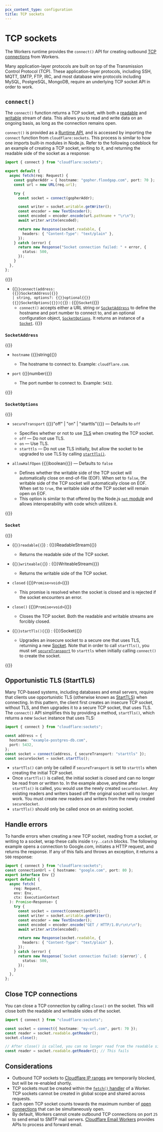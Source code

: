 ```yaml
---
pcx_content_type: configuration
title: TCP sockets
---
```


# TCP sockets

The Workers runtime provides the `connect()` API for creating outbound [TCP connections](https://www.cloudflare.com/learning/ddos/glossary/tcp-ip/) from Workers.

Many application-layer protocols are built on top of the Transmission Control Protocol (TCP). These application-layer protocols, including SSH, MQTT, SMTP, FTP, IRC, and most database wire protocols including MySQL, PostgreSQL, MongoDB, require an underlying TCP socket API in order to work.

## `connect()`

The `connect()` function returns a TCP socket, with both a [readable](/workers/runtime-apis/streams/readablestream/) and [writable](/workers/runtime-apis/streams/writablestream/) stream of data. This allows you to read and write data on an ongoing basis, as long as the connection remains open.

`connect()` is provided as a [Runtime API](/workers/runtime-apis/), and is accessed by importing the `connect` function from `cloudflare:sockets`. This process is similar to how one imports built-in modules in Node.js. Refer to the following codeblock for an example of creating a TCP socket, writing to it, and returning the readable side of the socket as a response:

```typescript
import { connect } from "cloudflare:sockets";

export default {
  async fetch(req: Request) {
    const gopherAddr = { hostname: "gopher.floodgap.com", port: 70 };
    const url = new URL(req.url);

    try {
      const socket = connect(gopherAddr);

      const writer = socket.writable.getWriter();
      const encoder = new TextEncoder();
      const encoded = encoder.encode(url.pathname + "\r\n");
      await writer.write(encoded);

      return new Response(socket.readable, {
        headers: { "Content-Type": "text/plain" },
      });
    } catch (error) {
      return new Response("Socket connection failed: " + error, {
        status: 500,
      });
    }
  },
};
```

{{<definitions>}}

- {{<code>}}connect(address: {{<type-link href="/workers/runtime-apis/tcp-sockets/#socketaddress">}}SocketAddress{{</type-link>}} | string, options?: {{<prop-meta>}}optional{{</prop-meta>}} {{<type-link href="/workers/runtime-apis/tcp-sockets/#socketoptions">}}SocketOptions{{</type-link>}}){{</code>}} : {{<type-link href="/workers/runtime-apis/tcp-sockets/#socket">}}`Socket`{{</type-link>}}
  - `connect()` accepts either a URL string or [`SocketAddress`](/workers/runtime-apis/tcp-sockets/#socketaddress) to define the hostname and port number to connect to, and an optional configuration object, [`SocketOptions`](/workers/runtime-apis/tcp-sockets/#socketoptions). It returns an instance of a [`Socket`](/workers/runtime-apis/tcp-sockets/#socket).
    {{</definitions>}}

### `SocketAddress`

{{<definitions>}}

- `hostname` {{<type>}}string{{</type>}}

  - The hostname to connect to. Example: `cloudflare.com`.

- `port` {{<type>}}number{{</type>}}
  - The port number to connect to. Example: `5432`.

{{</definitions>}}

### `SocketOptions`

{{<definitions>}}

- `secureTransport` {{<type>}}"off" | "on" | "starttls"{{</type>}} — Defaults to `off`

  - Specifies whether or not to use [TLS](https://www.cloudflare.com/learning/ssl/transport-layer-security-tls/) when creating the TCP socket.
  - `off` — Do not use TLS.
  - `on` — Use TLS.
  - `starttls` — Do not use TLS initially, but allow the socket to be upgraded to use TLS by calling [`startTls()`](/workers/runtime-apis/tcp-sockets/#how-to-implement-the-starttls-pattern).

- `allowHalfOpen` {{<type>}}boolean{{</type>}} — Defaults to `false`
  - Defines whether the writable side of the TCP socket will automatically close on end-of-file (EOF). When set to `false`, the writable side of the TCP socket will automatically close on EOF. When set to `true`, the writable side of the TCP socket will remain open on EOF.
  - This option is similar to that offered by the Node.js [`net` module](https://nodejs.org/api/net.html) and allows interoperability with code which utilizes it.

{{</definitions>}}

### `Socket`

{{<definitions>}}

- {{<code>}}readable{{</code>}} : {{<type-link href="/workers/runtime-apis/streams/readablestream/">}}ReadableStream{{</type-link>}}

  - Returns the readable side of the TCP socket.

- {{<code>}}writeable{{</code>}} : {{<type-link href="/workers/runtime-apis/streams/writablestream/">}}WriteableStream{{</type-link>}}

  - Returns the writable side of the TCP socket.

- `closed` {{<type>}}`Promise<void>`{{</type>}}

  - This promise is resolved when the socket is closed and is rejected if the socket encounters an error.

- `close()` {{<type>}}`Promise<void>`{{</type>}}

  - Closes the TCP socket. Both the readable and writable streams are forcibly closed.

- {{<code>}}startTls(){{</code>}} : {{<type-link href="/workers/runtime-apis/tcp-sockets/#socket">}}Socket{{</type-link>}}
  - Upgrades an insecure socket to a secure one that uses TLS, returning a new [Socket](/workers/runtime-apis/tcp-sockets#socket). Note that in order to call `startTls()`, you must set [`secureTransport`](/workers/runtime-apis/tcp-sockets/#socketoptions) to `starttls` when initially calling `connect()` to create the socket.

{{</definitions>}}

## Opportunistic TLS (StartTLS)

Many TCP-based systems, including databases and email servers, require that clients use opportunistic TLS (otherwise known as [StartTLS](https://en.wikipedia.org/wiki/Opportunistic_TLS)) when connecting. In this pattern, the client first creates an insecure TCP socket, without TLS, and then upgrades it to a secure TCP socket, that uses TLS. The `connect()` API simplifies this by providing a method, `startTls()`, which returns a new `Socket` instance that uses TLS:

```typescript
import { connect } from "cloudflare:sockets";

const address = {
  hostname: "example-postgres-db.com",
  port: 5432,
};
const socket = connect(address, { secureTransport: "starttls" });
const secureSocket = socket.startTls();
```

- `startTls()` can only be called if `secureTransport` is set to `starttls` when creating the initial TCP socket.
- Once `startTls()` is called, the initial socket is closed and can no longer be read from or written to. In the example above, anytime after `startTls()` is called, you would use the newly created `secureSocket`. Any existing readers and writers based off the original socket will no longer work. You must create new readers and writers from the newly created `secureSocket`.
- `startTls()` should only be called once on an existing socket.

## Handle errors

To handle errors when creating a new TCP socket, reading from a socket, or writing to a socket, wrap these calls inside `try..catch` blocks. The following example opens a connection to Google.com, initiates a HTTP request, and returns the response. If any of this fails and throws an exception, it returns a `500` response:

```typescript
import { connect } from "cloudflare:sockets";
const connectionUrl = { hostname: "google.com", port: 80 };
export interface Env {}
export default {
  async fetch(
    req: Request,
    env: Env,
    ctx: ExecutionContext
  ): Promise<Response> {
    try {
      const socket = connect(connectionUrl);
      const writer = socket.writable.getWriter();
      const encoder = new TextEncoder();
      const encoded = encoder.encode("GET / HTTP/1.0\r\n\r\n");
      await writer.write(encoded);

      return new Response(socket.readable, {
        headers: { "Content-Type": "text/plain" },
      });
    } catch (error) {
      return new Response(`Socket connection failed: ${error}`, {
        status: 500,
      });
    }
  },
};
```

## Close TCP connections

You can close a TCP connection by calling `close()` on the socket. This will close both the readable and writeable sides of the socket.

```typescript
import { connect } from "cloudflare:sockets";

const socket = connect({ hostname: "my-url.com", port: 70 });
const reader = socket.readable.getReader();
socket.close();

// After close() is called, you can no longer read from the readable side of the socket
const reader = socket.readable.getReader(); // This fails
```

## Considerations

- Outbound TCP sockets to [Cloudflare IP ranges](https://www.cloudflare.com/ips/) are temporarily blocked, but will be re-enabled shortly.
- TCP sockets must be created within the [`fetch()` handler](/workers/get-started/guide/#3-write-code) of a Worker. TCP sockets cannot be created in global scope and shared across requests.
- Each open TCP socket counts towards the maximum number of [open connections](/workers/platform/limits/#simultaneous-open-connections) that can be simultaneously open.
- By default, Workers cannot create outbound TCP connections on port `25` to send email to SMTP mail servers. [Cloudflare Email Workers](/email-routing/email-workers/) provides APIs to process and forward email.
